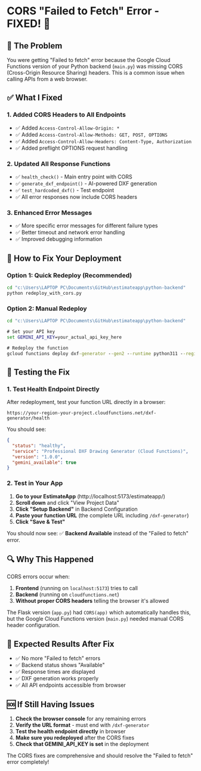 # CORS "Failed to Fetch" Error - FIXED! 🎉

## 🐛 The Problem
You were getting "Failed to fetch" error because the Google Cloud Functions version of your Python backend (`main.py`) was missing CORS (Cross-Origin Resource Sharing) headers. This is a common issue when calling APIs from a web browser.

## ✅ What I Fixed

### 1. **Added CORS Headers to All Endpoints**
- ✅ Added `Access-Control-Allow-Origin: *` 
- ✅ Added `Access-Control-Allow-Methods: GET, POST, OPTIONS`
- ✅ Added `Access-Control-Allow-Headers: Content-Type, Authorization`
- ✅ Added preflight OPTIONS request handling

### 2. **Updated All Response Functions**
- ✅ `health_check()` - Main entry point with CORS
- ✅ `generate_dxf_endpoint()` - AI-powered DXF generation
- ✅ `test_hardcoded_dxf()` - Test endpoint
- ✅ All error responses now include CORS headers

### 3. **Enhanced Error Messages**
- ✅ More specific error messages for different failure types
- ✅ Better timeout and network error handling
- ✅ Improved debugging information

## 🚀 How to Fix Your Deployment

### Option 1: Quick Redeploy (Recommended)
```cmd
cd "c:\Users\LAPTOP PC\Documents\GitHub\estimateapp\python-backend"
python redeploy_with_cors.py
```

### Option 2: Manual Redeploy
```cmd
cd "c:\Users\LAPTOP PC\Documents\GitHub\estimateapp\python-backend"

# Set your API key
set GEMINI_API_KEY=your_actual_api_key_here

# Redeploy the function
gcloud functions deploy dxf-generator --gen2 --runtime python311 --region us-central1 --source . --entry-point health_check --trigger-http --allow-unauthenticated --memory 512MB --timeout 60s --max-instances 10 --set-env-vars GEMINI_API_KEY=your_api_key_here
```

## 🧪 Testing the Fix

### 1. Test Health Endpoint Directly
After redeployment, test your function URL directly in a browser:
```
https://your-region-your-project.cloudfunctions.net/dxf-generator/health
```

You should see:
```json
{
  "status": "healthy",
  "service": "Professional DXF Drawing Generator (Cloud Functions)",
  "version": "1.0.0",
  "gemini_available": true
}
```

### 2. Test in Your App
1. **Go to your EstimateApp** (http://localhost:5173/estimateapp/)
2. **Scroll down** and click "View Project Data"
3. **Click "Setup Backend"** in Backend Configuration
4. **Paste your function URL** (the complete URL including `/dxf-generator`)
5. **Click "Save & Test"**

You should now see: ✅ **Backend Available** instead of the "Failed to fetch" error.

## 🔍 Why This Happened

CORS errors occur when:
1. **Frontend** (running on `localhost:5173`) tries to call
2. **Backend** (running on `cloudfunctions.net`) 
3. **Without proper CORS headers** telling the browser it's allowed

The Flask version (`app.py`) had `CORS(app)` which automatically handles this, but the Google Cloud Functions version (`main.py`) needed manual CORS header configuration.

## 🎯 Expected Results After Fix

- ✅ No more "Failed to fetch" errors
- ✅ Backend status shows "Available"
- ✅ Response times are displayed
- ✅ DXF generation works properly
- ✅ All API endpoints accessible from browser

## 🆘 If Still Having Issues

1. **Check the browser console** for any remaining errors
2. **Verify the URL format** - must end with `/dxf-generator`
3. **Test the health endpoint directly** in browser
4. **Make sure you redeployed** after the CORS fixes
5. **Check that GEMINI_API_KEY is set** in the deployment

The CORS fixes are comprehensive and should resolve the "Failed to fetch" error completely!